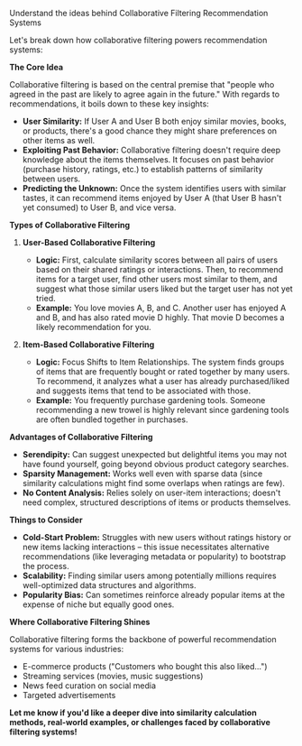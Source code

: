
Understand the ideas behind Collaborative Filtering Recommendation Systems

Let's break down how collaborative filtering powers recommendation systems:

**The Core Idea**

Collaborative filtering is based on the central premise that "people who agreed in the past are likely to agree again in the future." With regards to recommendations, it boils down to these key insights:

* **User Similarity:** If User A and User B both enjoy similar movies, books, or products, there's a good chance they might share preferences on other items as well.
* **Exploiting Past Behavior:** Collaborative filtering doesn't require deep knowledge about the  items themselves. It focuses on past behavior (purchase history, ratings, etc.) to establish patterns of similarity between users.
* **Predicting the Unknown:** Once the system identifies users with similar tastes, it can recommend items enjoyed by User A (that User B hasn't yet consumed) to User B, and vice versa.  

**Types of Collaborative Filtering**

1. **User-Based Collaborative Filtering**

   * **Logic:** First, calculate similarity scores between all pairs of users based on their shared ratings or interactions.  Then, to recommend items for a target user, find other users most similar to them, and suggest what those similar users liked but the target user has not yet tried.
   * **Example:** You love movies A, B, and C.  Another user has enjoyed A and B, and has also rated movie D highly. That movie D becomes a likely recommendation for you.

2. **Item-Based Collaborative Filtering**

   * **Logic:**  Focus Shifts to Item Relationships. The system finds groups of items that are frequently bought or rated together by many users. To recommend, it analyzes what a user has already purchased/liked and suggests items that  tend to be associated with those.
   * **Example:** You frequently purchase gardening tools. Someone recommending a new trowel is highly relevant since gardening tools are often bundled together in purchases.

**Advantages of Collaborative Filtering**

* **Serendipity:**  Can suggest unexpected but delightful items you may not have found yourself, going beyond obvious product category searches.
* **Sparsity Management:** Works well even with sparse data (since similarity calculations might find some overlaps when ratings are few).
* **No Content Analysis:** Relies solely on user-item interactions;  doesn't need complex, structured descriptions of items or products themselves.

**Things to Consider**

* **Cold-Start Problem:** Struggles with new users without ratings history or new items lacking interactions – this issue necessitates alternative recommendations  (like leveraging  metadata or popularity) to bootstrap the process.
* **Scalability:** Finding similar users among potentially millions requires well-optimized data structures and algorithms.
* **Popularity Bias:** Can sometimes reinforce already popular items at the expense of niche but equally good ones. 

**Where Collaborative Filtering Shines**

Collaborative filtering forms the backbone of powerful recommendation systems for various industries:

* E-commerce products ("Customers who bought this also liked...")
* Streaming services (movies, music suggestions)
* News feed curation on social media
* Targeted advertisements

**Let me know if you'd like a deeper dive into similarity calculation methods, real-world examples, or challenges faced by collaborative filtering systems!** 
